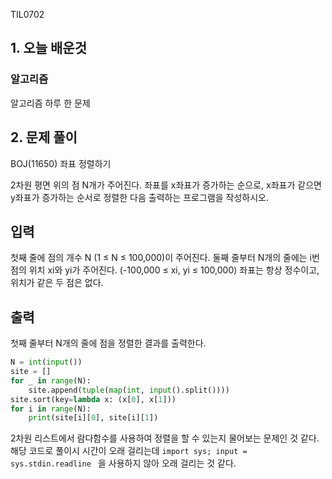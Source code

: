 TIL0702

## 1. 오늘 배운것

### 알고리즘



알고리즘 하루 한 문제

## 2. 문제 풀이

BOJ(11650) 좌표 정렬하기

2차원 평면 위의 점 N개가 주어진다. 좌표를 x좌표가 증가하는 순으로, x좌표가 같으면 y좌표가 증가하는 순서로 정렬한 다음 출력하는 프로그램을 작성하시오.

## 입력

첫째 줄에 점의 개수 N (1 ≤ N ≤ 100,000)이 주어진다. 둘째 줄부터 N개의 줄에는 i번점의 위치 xi와 yi가 주어진다. (-100,000 ≤ xi, yi ≤ 100,000) 좌표는 항상 정수이고, 위치가 같은 두 점은 없다.

## 출력

첫째 줄부터 N개의 줄에 점을 정렬한 결과를 출력한다.

``````python
N = int(input())
site = []
for _ in range(N):
    site.append(tuple(map(int, input().split())))
site.sort(key=lambda x: (x[0], x[1]))
for i in range(N):
    print(site[i][0], site[i][1])
``````

2차원 리스트에서 람다함수를 사용하여 정렬을 할 수 있는지 물어보는 문제인 것 같다. 해당 코드로 풀이시 시간이 오래 걸리는데 `import sys; input = sys.stdin.readline ` 을 사용하지 않아 오래 걸리는 것 같다.

